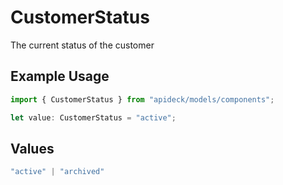 # CustomerStatus

The current status of the customer

## Example Usage

```typescript
import { CustomerStatus } from "apideck/models/components";

let value: CustomerStatus = "active";
```

## Values

```typescript
"active" | "archived"
```